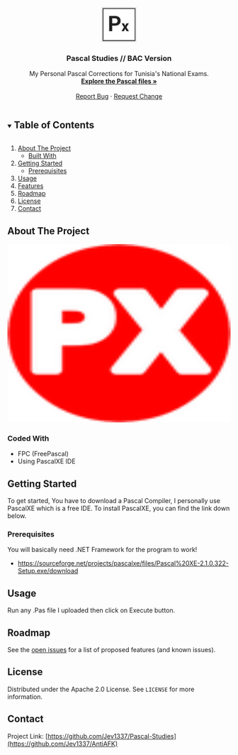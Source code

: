 <!--
*** Thanks for checking out the Best-README-Template. If you have a suggestion
*** that would make this better, please fork the repo and create a pull request
*** or simply open an issue with the tag "enhancement".
*** Thanks again! Now go create something AMAZING! :D
***
***
***
*** To avoid retyping too much info. Do a search and replace for the following:
*** github_username, repo_name, twitter_handle, email, project_title, project_description
--> 



<!-- PROJECT SHIELDS -->
<!--
*** I'm using markdown "reference style" links for readability.
*** Reference links are enclosed in brackets [ ] instead of parentheses ( ).
*** See the bottom of this document for the declaration of the reference variables
*** for contributors-url, forks-url, etc. This is an optional, concise syntax you may use.
*** https://www.markdownguide.org/basic-syntax/#reference-style-links
-->
<!--
[![Contributors][contributors-shield]][contributors-url]
[![Forks][forks-shield]][forks-url]
[![Stargazers][stars-shield]][stars-url]
[![Issues][issues-shield]][issues-url]
[![MIT License][license-shield]][license-url]
-->


<!-- PROJECT LOGO -->
<br />
<p align="center">
  <a href="https://github.com/Jev1337/Pascal-Studies">
    <img src="explorer_0KnDLzyOVG.png" alt="Logo" width="80" height="80">
  </a>

  <h3 align="center">Pascal Studies // BAC Version</h3>

  <p align="center">
    My Personal Pascal Corrections for Tunisia's National Exams.
    <br />
    <a href="https://github.com/Jev1337/Pascal-Studies"><strong>Explore the Pascal files »</strong></a>
    <br />
    <br />
    <a href="https://github.com/Jev1337/Pascal-Studies/issues">Report Bug</a>
    ·
    <a href="https://github.com/Jev1337/Pascal-Studies/issues">Request Change</a>
  </p>
</p>



<!-- TABLE OF CONTENTS -->
<details open="open">
  <summary><h2 style="display: inline-block">Table of Contents</h2></summary>
  <ol>
    <li>
      <a href="#about-the-project">About The Project</a>
      <ul>
        <li><a href="#built-with">Built With</a></li>
      </ul>
    </li>
    <li>
      <a href="#getting-started">Getting Started</a>
      <ul>
        <li><a href="#prerequisites">Prerequisites</a></li>
      </ul>
    </li>
    <li><a href="#usage">Usage</a></li>
    <li><a href="#features">Features</a></li>
    <li><a href="#roadmap">Roadmap</a></li>
    <li><a href="#license">License</a></li>
    <li><a href="#contact">Contact</a></li>
  </ol>
</details>



<!-- ABOUT THE PROJECT -->
## About The Project

<div align="center"><img src="icon.png" alt="Logo" width="566" height="402"></div>


### Coded With

* []()FPC (FreePascal)
* []()Using PascalXE IDE

<!-- GETTING STARTED -->
## Getting Started

To get started, You have to download a Pascal Compiler, I personally use PascalXE which is a free IDE. To install PascalXE, you can find the link down below.

### Prerequisites

You will basically need .NET Framework for the program to work!
* https://sourceforge.net/projects/pascalxe/files/Pascal%20XE-2.1.0.322-Setup.exe/download

<!-- USAGE EXAMPLES -->
## Usage

Run any .Pas file I uploaded then click on Execute button.

<!-- ROADMAP -->
## Roadmap

See the [open issues](https://github.com/Jev1337/AntiAFK/issues) for a list of proposed features (and known issues).



<!-- LICENSE -->
## License

Distributed under the Apache 2.0 License. See `LICENSE` for more information.



<!-- CONTACT -->
## Contact

Project Link: [https://github.com/Jev1337/Pascal-Studies](https://github.com/Jev1337/AntiAFK)



<!-- MARKDOWN LINKS & IMAGES -->
<!-- https://www.markdownguide.org/basic-syntax/#reference-style-links -->
[contributors-shield]: https://img.shields.io/github/contributors/Jev1337/Pascal-Studies.svg?style=for-the-badge
[contributors-url]: https://github.com/Jev1337/Pascal-Studies/graphs/contributors
[forks-shield]: https://img.shields.io/github/forks/Jev1337/Pascal-Studies.svg?style=for-the-badge
[forks-url]: https://github.com/Jev1337/Pascal-Studies/network/members
[stars-shield]: https://img.shields.io/github/stars/Jev1337/Pascal-Studies.svg?style=for-the-badge
[stars-url]: https://github.com/Jev1337/Pascal-Studies/stargazers
[issues-shield]: https://img.shields.io/github/issues/Jev1337/Pascal-Studies.svg?style=for-the-badge
[issues-url]: https://github.com/Jev1337/Pascal-Studies/issues
[license-shield]: https://img.shields.io/github/license/Jev1337/Pascal-Studies?style=for-the-badge
[license-url]: https://github.com/Jev1337/Pascal-Studies/blob/master/LICENSE.txt
